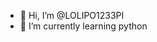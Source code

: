 - 👋 Hi, I’m @LOLIPO1233PI
- 🌱 I’m currently learning python


<!---
LOLIPO1233PI/LOLIPO1233PI is a ✨ special ✨ repository because its `README.md` (this file) appears on your GitHub profile.
You can click the Preview link to take a look at your changes.
--->
